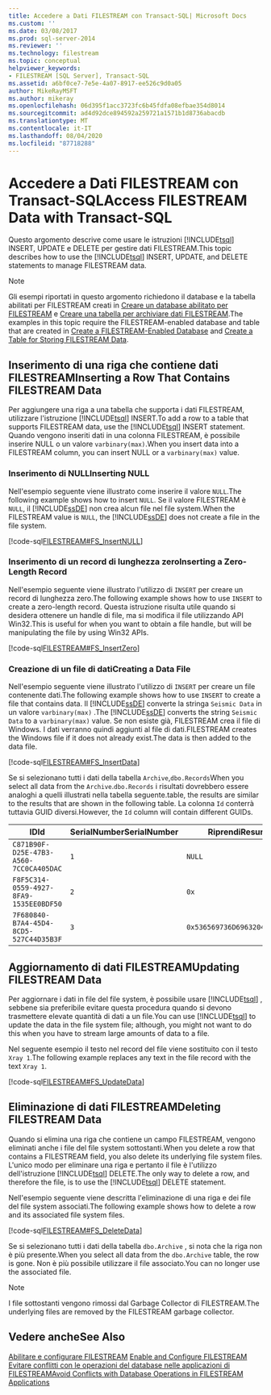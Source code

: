 ```yaml
---
title: Accedere a Dati FILESTREAM con Transact-SQL| Microsoft Docs
ms.custom: ''
ms.date: 03/08/2017
ms.prod: sql-server-2014
ms.reviewer: ''
ms.technology: filestream
ms.topic: conceptual
helpviewer_keywords:
- FILESTREAM [SQL Server], Transact-SQL
ms.assetid: a6bf0ce7-7e5e-4a07-8917-ee526c9d0a05
author: MikeRayMSFT
ms.author: mikeray
ms.openlocfilehash: 06d395f1acc3723fc6b45fdfa08efbae354d8014
ms.sourcegitcommit: ad4d92dce894592a259721a1571b1d8736abacdb
ms.translationtype: MT
ms.contentlocale: it-IT
ms.lasthandoff: 08/04/2020
ms.locfileid: "87718288"
---
```

# <a name="access-filestream-data-with-transact-sql"></a><span data-ttu-id="c868c-102">Accedere a Dati FILESTREAM con Transact-SQL</span><span class="sxs-lookup"><span data-stu-id="c868c-102">Access FILESTREAM Data with Transact-SQL</span></span>
  <span data-ttu-id="c868c-103">Questo argomento descrive come usare le istruzioni [!INCLUDE[tsql](../../includes/tsql-md.md)] INSERT, UPDATE e DELETE per gestire dati FILESTREAM.</span><span class="sxs-lookup"><span data-stu-id="c868c-103">This topic describes how to use the [!INCLUDE[tsql](../../includes/tsql-md.md)] INSERT, UPDATE, and DELETE statements to manage FILESTREAM data.</span></span>  
  
> [!NOTE]  
>  <span data-ttu-id="c868c-104">Gli esempi riportati in questo argomento richiedono il database e la tabella abilitati per FILESTREAM creati in [Creare un database abilitato per FILESTREAM](create-a-filestream-enabled-database.md) e [Creare una tabella per archiviare dati FILESTREAM](create-a-table-for-storing-filestream-data.md).</span><span class="sxs-lookup"><span data-stu-id="c868c-104">The examples in this topic require the FILESTREAM-enabled database and table that are created in [Create a FILESTREAM-Enabled Database](create-a-filestream-enabled-database.md) and [Create a Table for Storing FILESTREAM Data](create-a-table-for-storing-filestream-data.md).</span></span>  
  
##  <a name="inserting-a-row-that-contains-filestream-data"></a><a name="ins"></a> <span data-ttu-id="c868c-105">Inserimento di una riga che contiene dati FILESTREAM</span><span class="sxs-lookup"><span data-stu-id="c868c-105">Inserting a Row That Contains FILESTREAM Data</span></span>  
 <span data-ttu-id="c868c-106">Per aggiungere una riga a una tabella che supporta i dati FILESTREAM, utilizzare l'istruzione [!INCLUDE[tsql](../../includes/tsql-md.md)] INSERT.</span><span class="sxs-lookup"><span data-stu-id="c868c-106">To add a row to a table that supports FILESTREAM data, use the [!INCLUDE[tsql](../../includes/tsql-md.md)] INSERT statement.</span></span> <span data-ttu-id="c868c-107">Quando vengono inseriti dati in una colonna FILESTREAM, è possibile inserire NULL o un valore `varbinary(max)`.</span><span class="sxs-lookup"><span data-stu-id="c868c-107">When you insert data into a FILESTREAM column, you can insert NULL or a `varbinary(max)` value.</span></span>  
  
### <a name="inserting-null"></a><span data-ttu-id="c868c-108">Inserimento di NULL</span><span class="sxs-lookup"><span data-stu-id="c868c-108">Inserting NULL</span></span>  
 <span data-ttu-id="c868c-109">Nell'esempio seguente viene illustrato come inserire il valore `NULL`.</span><span class="sxs-lookup"><span data-stu-id="c868c-109">The following example shows how to insert `NULL`.</span></span> <span data-ttu-id="c868c-110">Se il valore FILESTREAM è `NULL`, il [!INCLUDE[ssDE](../../includes/ssde-md.md)] non crea alcun file nel file system.</span><span class="sxs-lookup"><span data-stu-id="c868c-110">When the FILESTREAM value is `NULL`, the [!INCLUDE[ssDE](../../includes/ssde-md.md)] does not create a file in the file system.</span></span>  
  
 [!code-sql[FILESTREAM#FS_InsertNULL](../../snippets/tsql/SQL15/tsql/filestream/transact-sql/filestream.sql#fs_insertnull)]  
  
### <a name="inserting-a-zero-length-record"></a><span data-ttu-id="c868c-111">Inserimento di un record di lunghezza zero</span><span class="sxs-lookup"><span data-stu-id="c868c-111">Inserting a Zero-Length Record</span></span>  
 <span data-ttu-id="c868c-112">Nell'esempio seguente viene illustrato l'utilizzo di `INSERT` per creare un record di lunghezza zero.</span><span class="sxs-lookup"><span data-stu-id="c868c-112">The following example shows how to use `INSERT` to create a zero-length record.</span></span> <span data-ttu-id="c868c-113">Questa istruzione risulta utile quando si desidera ottenere un handle di file, ma si modifica il file utilizzando API Win32.</span><span class="sxs-lookup"><span data-stu-id="c868c-113">This is useful for when you want to obtain a file handle, but will be manipulating the file by using Win32 APIs.</span></span>  
  
 [!code-sql[FILESTREAM#FS_InsertZero](../../snippets/tsql/SQL15/tsql/filestream/transact-sql/filestream.sql#fs_insertzero)]  
  
### <a name="creating-a-data-file"></a><span data-ttu-id="c868c-114">Creazione di un file di dati</span><span class="sxs-lookup"><span data-stu-id="c868c-114">Creating a Data File</span></span>  
 <span data-ttu-id="c868c-115">Nell'esempio seguente viene illustrato l'utilizzo di `INSERT` per creare un file contenente dati.</span><span class="sxs-lookup"><span data-stu-id="c868c-115">The following example shows how to use `INSERT` to create a file that contains data.</span></span> <span data-ttu-id="c868c-116">Il [!INCLUDE[ssDE](../../includes/ssde-md.md)] converte la stringa `Seismic Data` in un valore `varbinary(max)` .</span><span class="sxs-lookup"><span data-stu-id="c868c-116">The [!INCLUDE[ssDE](../../includes/ssde-md.md)] converts the string `Seismic Data` to a `varbinary(max)` value.</span></span> <span data-ttu-id="c868c-117">Se non esiste già, FILESTREAM crea il file di Windows. I dati verranno quindi aggiunti al file di dati.</span><span class="sxs-lookup"><span data-stu-id="c868c-117">FILESTREAM creates the Windows file if it does not already exist.The data is then added to the data file.</span></span>  
  
 [!code-sql[FILESTREAM#FS_InsertData](../../snippets/tsql/SQL15/tsql/filestream/transact-sql/filestream.sql#fs_insertdata)]  
  
 <span data-ttu-id="c868c-118">Se si selezionano tutti i dati della tabella `Archive`,`dbo.Records`</span><span class="sxs-lookup"><span data-stu-id="c868c-118">When you select all data from the `Archive`.`dbo.Records`</span></span> <span data-ttu-id="c868c-119">i risultati dovrebbero essere analoghi a quelli illustrati nella tabella seguente.</span><span class="sxs-lookup"><span data-stu-id="c868c-119">table, the results are similar to the results that are shown in the following table.</span></span> <span data-ttu-id="c868c-120">La colonna `Id` conterrà tuttavia GUID diversi.</span><span class="sxs-lookup"><span data-stu-id="c868c-120">However, the `Id` column will contain different GUIDs.</span></span>  
  
|<span data-ttu-id="c868c-121">ID</span><span class="sxs-lookup"><span data-stu-id="c868c-121">Id</span></span>|<span data-ttu-id="c868c-122">SerialNumber</span><span class="sxs-lookup"><span data-stu-id="c868c-122">SerialNumber</span></span>|<span data-ttu-id="c868c-123">Riprendi</span><span class="sxs-lookup"><span data-stu-id="c868c-123">Resume</span></span>|  
|--------|------------------|------------|  
|`C871B90F-D25E-47B3-A560-7CC0CA405DAC`|`1`|`NULL`|  
|`F8F5C314-0559-4927-8FA9-1535EE0BDF50`|`2`|`0x`|  
|`7F680840-B7A4-45D4-8CD5-527C44D35B3F`|`3`|`0x536569736D69632044617461`|  
  
##  <a name="updating-filestream-data"></a><a name="upd"></a> <span data-ttu-id="c868c-124">Aggiornamento di dati FILESTREAM</span><span class="sxs-lookup"><span data-stu-id="c868c-124">Updating FILESTREAM Data</span></span>  
 <span data-ttu-id="c868c-125">Per aggiornare i dati in file del file system, è possibile usare [!INCLUDE[tsql](../../includes/tsql-md.md)] , sebbene sia preferibile evitare questa procedura quando si devono trasmettere elevate quantità di dati a un file.</span><span class="sxs-lookup"><span data-stu-id="c868c-125">You can use [!INCLUDE[tsql](../../includes/tsql-md.md)] to update the data in the file system file; although, you might not want to do this when you have to stream large amounts of data to a file.</span></span>  
  
 <span data-ttu-id="c868c-126">Nel seguente esempio il testo nel record del file viene sostituito con il testo `Xray 1`.</span><span class="sxs-lookup"><span data-stu-id="c868c-126">The following example replaces any text in the file record with the text `Xray 1`.</span></span>  
  
 [!code-sql[FILESTREAM#FS_UpdateData](../../snippets/tsql/SQL15/tsql/filestream/transact-sql/filestream.sql#fs_updatedata)]  
  
##  <a name="deleting-filestream-data"></a><a name="del"></a> <span data-ttu-id="c868c-127">Eliminazione di dati FILESTREAM</span><span class="sxs-lookup"><span data-stu-id="c868c-127">Deleting FILESTREAM Data</span></span>  
 <span data-ttu-id="c868c-128">Quando si elimina una riga che contiene un campo FILESTREAM, vengono eliminati anche i file del file system sottostanti.</span><span class="sxs-lookup"><span data-stu-id="c868c-128">When you delete a row that contains a FILESTREAM field, you also delete its underlying file system files.</span></span> <span data-ttu-id="c868c-129">L'unico modo per eliminare una riga e pertanto il file è l'utilizzo dell'istruzione [!INCLUDE[tsql](../../includes/tsql-md.md)] DELETE.</span><span class="sxs-lookup"><span data-stu-id="c868c-129">The only way to delete a row, and therefore the file, is to use the [!INCLUDE[tsql](../../includes/tsql-md.md)] DELETE statement.</span></span>  
  
 <span data-ttu-id="c868c-130">Nell'esempio seguente viene descritta l'eliminazione di una riga e dei file del file system associati.</span><span class="sxs-lookup"><span data-stu-id="c868c-130">The following example shows how to delete a row and its associated file system files.</span></span>  
  
 [!code-sql[FILESTREAM#FS_DeleteData](../../snippets/tsql/SQL15/tsql/filestream/transact-sql/filestream.sql#fs_deletedata)]  
  
 <span data-ttu-id="c868c-131">Se si selezionano tutti i dati della tabella `dbo.Archive` , si nota che la riga non è più presente.</span><span class="sxs-lookup"><span data-stu-id="c868c-131">When you select all data from the `dbo.Archive` table, the row is gone.</span></span> <span data-ttu-id="c868c-132">Non è più possibile utilizzare il file associato.</span><span class="sxs-lookup"><span data-stu-id="c868c-132">You can no longer use the associated file.</span></span>  
  
> [!NOTE]  
>  <span data-ttu-id="c868c-133">I file sottostanti vengono rimossi dal Garbage Collector di FILESTREAM.</span><span class="sxs-lookup"><span data-stu-id="c868c-133">The underlying files are removed by the FILESTREAM garbage collector.</span></span>  
  
## <a name="see-also"></a><span data-ttu-id="c868c-134">Vedere anche</span><span class="sxs-lookup"><span data-stu-id="c868c-134">See Also</span></span>  
 <span data-ttu-id="c868c-135">[Abilitare e configurare FILESTREAM](enable-and-configure-filestream.md) </span><span class="sxs-lookup"><span data-stu-id="c868c-135">[Enable and Configure FILESTREAM](enable-and-configure-filestream.md) </span></span>  
 [<span data-ttu-id="c868c-136">Evitare conflitti con le operazioni del database nelle applicazioni di FILESTREAM</span><span class="sxs-lookup"><span data-stu-id="c868c-136">Avoid Conflicts with Database Operations in FILESTREAM Applications</span></span>](avoid-conflicts-with-database-operations-in-filestream-applications.md)  
  
  
